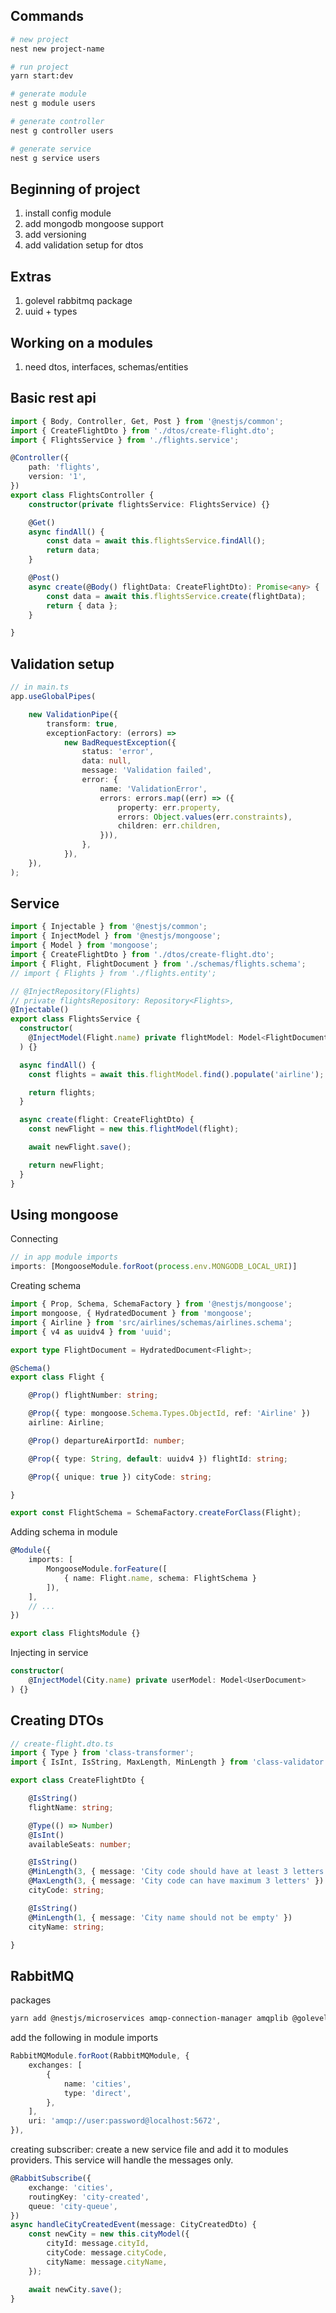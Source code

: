 ## Commands

```bash
# new project
nest new project-name

# run project 
yarn start:dev

# generate module
nest g module users

# generate controller
nest g controller users

# generate service
nest g service users
```

## Beginning of project

1. install config module
2. add mongodb mongoose support 
3. add versioning
4. add validation setup for dtos 

## Extras

1. golevel rabbitmq package
2. uuid + types

## Working on a modules

1. need dtos, interfaces, schemas/entities

## Basic rest api

```typescript
import { Body, Controller, Get, Post } from '@nestjs/common';
import { CreateFlightDto } from './dtos/create-flight.dto';
import { FlightsService } from './flights.service';

@Controller({
    path: 'flights',
    version: '1',
})
export class FlightsController {
    constructor(private flightsService: FlightsService) {}

    @Get()
    async findAll() {
        const data = await this.flightsService.findAll();  
        return data;
    }

    @Post()
    async create(@Body() flightData: CreateFlightDto): Promise<any> {
        const data = await this.flightsService.create(flightData);  
        return { data };
    }

}
```

## Validation setup

```typescript
// in main.ts
app.useGlobalPipes(

    new ValidationPipe({
        transform: true,
        exceptionFactory: (errors) =>
            new BadRequestException({
                status: 'error',
                data: null,
                message: 'Validation failed',
                error: {
                    name: 'ValidationError',
                    errors: errors.map((err) => ({
                        property: err.property,
                        errors: Object.values(err.constraints),
                        children: err.children,    
                    })),
                },
            }),
    }),
);
```

## Service

```typescript
import { Injectable } from '@nestjs/common';
import { InjectModel } from '@nestjs/mongoose';
import { Model } from 'mongoose';
import { CreateFlightDto } from './dtos/create-flight.dto';
import { Flight, FlightDocument } from './schemas/flights.schema';
// import { Flights } from './flights.entity';

// @InjectRepository(Flights)
// private flightsRepository: Repository<Flights>,
@Injectable()
export class FlightsService {
  constructor(
    @InjectModel(Flight.name) private flightModel: Model<FlightDocument>,
  ) {}

  async findAll() {
    const flights = await this.flightModel.find().populate('airline');

    return flights;
  }

  async create(flight: CreateFlightDto) {
    const newFlight = new this.flightModel(flight);

    await newFlight.save();

    return newFlight;
  }
}

```



## Using mongoose

Connecting 

```typescript
// in app module imports
imports: [MongooseModule.forRoot(process.env.MONGODB_LOCAL_URI)]
```

Creating schema

```typescript
import { Prop, Schema, SchemaFactory } from '@nestjs/mongoose';
import mongoose, { HydratedDocument } from 'mongoose';
import { Airline } from 'src/airlines/schemas/airlines.schema';
import { v4 as uuidv4 } from 'uuid';

export type FlightDocument = HydratedDocument<Flight>;

@Schema()
export class Flight {

    @Prop() flightNumber: string;

    @Prop({ type: mongoose.Schema.Types.ObjectId, ref: 'Airline' })
    airline: Airline;

    @Prop() departureAirportId: number;

    @Prop({ type: String, default: uuidv4 }) flightId: string;

    @Prop({ unique: true }) cityCode: string;

}

export const FlightSchema = SchemaFactory.createForClass(Flight);
```

Adding schema in module

```typescript
@Module({
    imports: [
        MongooseModule.forFeature([
            { name: Flight.name, schema: FlightSchema }
        ]),
    ],
    // ...
})

export class FlightsModule {}
```

Injecting in service

```typescript
constructor(
    @InjectModel(City.name) private userModel: Model<UserDocument>
) {}
```

## Creating DTOs

```typescript
// create-flight.dto.ts
import { Type } from 'class-transformer';
import { IsInt, IsString, MaxLength, MinLength } from 'class-validator';

export class CreateFlightDto {

    @IsString()
    flightName: string;

    @Type(() => Number)
    @IsInt()
    availableSeats: number;

    @IsString()
    @MinLength(3, { message: 'City code should have at least 3 letters' })
    @MaxLength(3, { message: 'City code can have maximum 3 letters' })
    cityCode: string;

    @IsString()
    @MinLength(1, { message: 'City name should not be empty' })    
    cityName: string;

}
```

## RabbitMQ

packages

```bash
yarn add @nestjs/microservices amqp-connection-manager amqplib @golevelup/nestjs-rabbitmq
```

add the following in module imports

```typescript
RabbitMQModule.forRoot(RabbitMQModule, {
    exchanges: [
        {
            name: 'cities',
            type: 'direct',
        },
    ],
    uri: 'amqp://user:password@localhost:5672',
}),
```

creating subscriber: create a new service file and add it to modules providers. This service will handle the messages only. 

```typescript
@RabbitSubscribe({
    exchange: 'cities',
    routingKey: 'city-created',
    queue: 'city-queue',
})
async handleCityCreatedEvent(message: CityCreatedDto) {
    const newCity = new this.cityModel({
        cityId: message.cityId,
        cityCode: message.cityCode,
        cityName: message.cityName,
    });

    await newCity.save();
}
```
